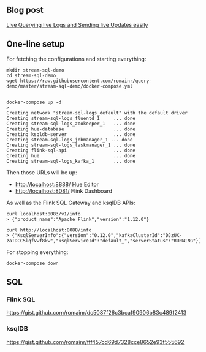 ## Blog post

[Live Querying live Logs and Sending live Updates easily](https://medium.com/data-querying/live-sql-querying-live-logs-and-sending-live-updates-easily-e6297150cf92)

## One-line setup

For fetching the configurations and starting everything:

    mkdir stream-sql-demo
    cd stream-sql-demo
    wget https://raw.githubusercontent.com/romainr/query-demo/master/stream-sql-demo/docker-compose.yml


    docker-compose up -d
    >
    Creating network "stream-sql-logs_default" with the default driver
    Creating stream-sql-logs_fluentd_1     ... done
    Creating stream-sql-logs_zookeeper_1   ... done
    Creating hue-database                  ... done
    Creating ksqldb-server                 ... done
    Creating stream-sql-logs_jobmanager_1 ... done
    Creating stream-sql-logs_taskmanager_1 ... done
    Creating flink-sql-api                 ... done
    Creating hue                           ... done
    Creating stream-sql-logs_kafka_1       ... done


Then those URLs will be up:

* [http://localhost:8888/](http://localhost:8888/) Hue Editor
* [http://localhost:8081/](http://localhost:8081/) Flink Dashboard

As well as the Flink SQL Gateway and ksqlDB APIs:

    curl localhost:8083/v1/info
    > {"product_name":"Apache Flink","version":"1.12.0"}

    curl http://localhost:8088/info
    > {"KsqlServerInfo":{"version":"0.12.0","kafkaClusterId":"DJzUX-zaTDCC5lqfVwf8kw","ksqlServiceId":"default_","serverStatus":"RUNNING"}}

For stopping everything:

    docker-compose down

## SQL

### Flink SQL

https://gist.github.com/romainr/dc5087f26c3bcaf90906b83c489f2413

### ksqlDB

https://gist.github.com/romainr/fff457cd69d7328cce8652e93f555692
